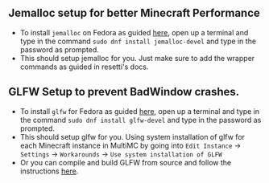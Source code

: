 ## Jemalloc setup for better Minecraft Performance

- To install `jemalloc` on Fedora as guided [here](https://github.com/tesselslate/resetti/blob/main/doc/troubleshooting.md#improving-malloc-performance), open up a terminal and type in the command `sudo dnf install jemalloc-devel` and type in the password as prompted.
- This should setup jemalloc for you. Just make sure to add the wrapper commands as guided in resetti's docs.

## GLFW Setup to prevent BadWindow crashes.

- To install `glfw` for Fedora as guided [here](https://github.com/tesselslate/resetti/blob/main/doc/common-issues.md#building-glfw-from-source), open up a terminal and type in the command `sudo dnf install glfw-devel` and type in the password as prompted.
- This should setup glfw for you. Using system installation of glfw for each Minecraft instance in MultiMC by going into `Edit Instance` -> `Settings` -> `Workarounds` -> `Use system installation of GLFW`
- Or you can compile and build GLFW from source and follow the instructions [here](https://github.com/tesselslate/resetti/blob/main/doc/common-issues.md#building-glfw-from-source).
